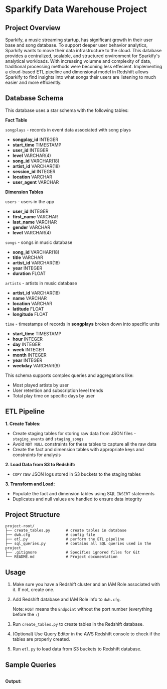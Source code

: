 # Sparkify Data Warehouse Project
## Project Overview
Sparkify, a music streaming startup, has significant growth in their user base and song database. To support deeper user behavior analytics, Sparkify wants to move their data infrastructure to the cloud. 
This database provides a centralized, scalable, and structured environment for Sparkify's analytical workloads. With increasing volumne and complexity of data, traditional processing methods were becoming less effecient. Implementing a cloud-based ETL pipeline and dimensional model in Redshift allows Sparkify to find insights into what songs their users are listening to much easier and more efficiently.
## Database Schema
This database uses a star schema with the following tables:

**Fact Table**

`songplays` - records in event data associated with song plays

- **songplay_id** INTEGER
- **start_time** TIMESTAMP
- **user_id** INTEGER
- **level** VARCHAR(4)
- **song_id** VARCHAR(18)
- **artist_id** VARCHAR(18)
- **session_id** INTEGER
- **location** VARCHAR
- **user_agent** VARCHAR

**Dimension Tables**

`users` - users in the app

- **user_id** INTEGER
- **first_name** VARCHAR
- **last_name** VARCHAR
- **gender** VARCHAR
- **level** VARCHAR(4)

`songs` - songs in music database

- **song_id** VARCHAR(18)
- **title** VARCHAR
- **artist_id** VARCHAR(18)
- **year** INTEGER
- **duration** FLOAT

`artists` - artists in music database

- **artist_id** VARCHAR(18)
- **name** VARCHAR
- **location** VARCHAR
- **latitude** FLOAT
- **longitude** FLOAT

`time` - timestamps of records in **songplays** broken down into specific units

- **start_time** TIMESTAMP
- **hour** INTEGER
- **day** INTEGER
- **week** INTEGER
- **month** INTEGER
- **year** INTEGER
- **weekday** VARCHAR(9)

This schema supports complex queries and aggregations like:

- Most played artists by user
- User retention and subscription level trends
- Total play time on specific days by user

## ETL Pipeline

**1. Create Tables:**

- Create staging tables for storing raw data from JSON files - `staging_events` and `staging_songs`
- Avoid `NOT NULL` constraints for these tables to capture all the raw data
- Create the fact and dimension tables with appropriate keys and constraints for analysis

**2. Load Data from S3 to Redshift:**

- `COPY` raw JSON logs stored in S3 buckets to the staging tables

**3. Transform and Load:**

- Populate the fact and dimension tables using SQL `INSERT` statements
- Duplicates and null values are handled to ensure data integrity

## Project Structure
```
project-root/
├── create_tables.py       # create tables in database
├── dwh.cfg                # config file
├── etl.py                 # perform the ETL pipeline
├── sql_queries.py         # contains all SQL queries used in the project
├── .gitignore             # Specifies ignored files for Git
└── README.md              # Project documentation
```
## Usage
1. Make sure you have a Redshift cluster and an IAM Role associated with it. If not, create one.
2. Add Redshift database and IAM Role info to `dwh.cfg`.

    Note: `HOST` means the `Endpoint` without the port number (everything before the `:`)

3. Run `create_tables.py` to create tables in the Redshift database.
4. (Optional) Use Query Editor in the AWS Redshift console to check if the tables are properly created.
5. Run `etl.py` to load data from S3 buckets to Redshift database.
## Sample Queries
```
```
**Output:**
